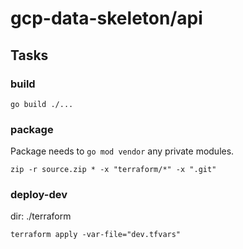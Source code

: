 # gcp-data-skeleton/api

## Tasks

### build

```
go build ./...
```

### package

Package needs to `go mod vendor` any private modules.

```
zip -r source.zip * -x "terraform/*" -x ".git"
```

### deploy-dev

dir: ./terraform

```
terraform apply -var-file="dev.tfvars"
```
